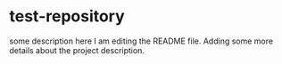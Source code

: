 # test-repository
some description here
I am editing the README file. Adding some more details about the project description.
